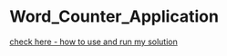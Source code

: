 # Word_Counter_Application

<a href="https://nika-chinchaladze.github.io/Word_Counter_Documentation/">check here - how to use and run my solution</a>
